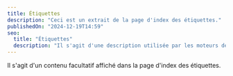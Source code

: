 ```yaml
---
title: Étiquettes
description: "Ceci est un extrait de la page d'index des étiquettes."
publishedOn: "2024-12-19T14:59"
seo:
  title: "Étiquettes"
  description: "Il s'agit d'une description utilisée par les moteurs de recherche."
---
```


Il s'agit d'un contenu facultatif affiché dans la page d'index des étiquettes.
